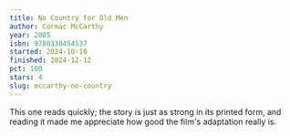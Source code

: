 ```yaml
---
title: No Country for Old Men
author: Cormac McCarthy
year: 2005
isbn: 9780330454537
started: 2024-10-10
finished: 2024-12-12
pct: 100
stars: 4
slug: mccarthy-no-country
---
```


This one reads quickly; the story is just as strong in its printed form, and reading it made me appreciate how good the film's adaptation really is.
